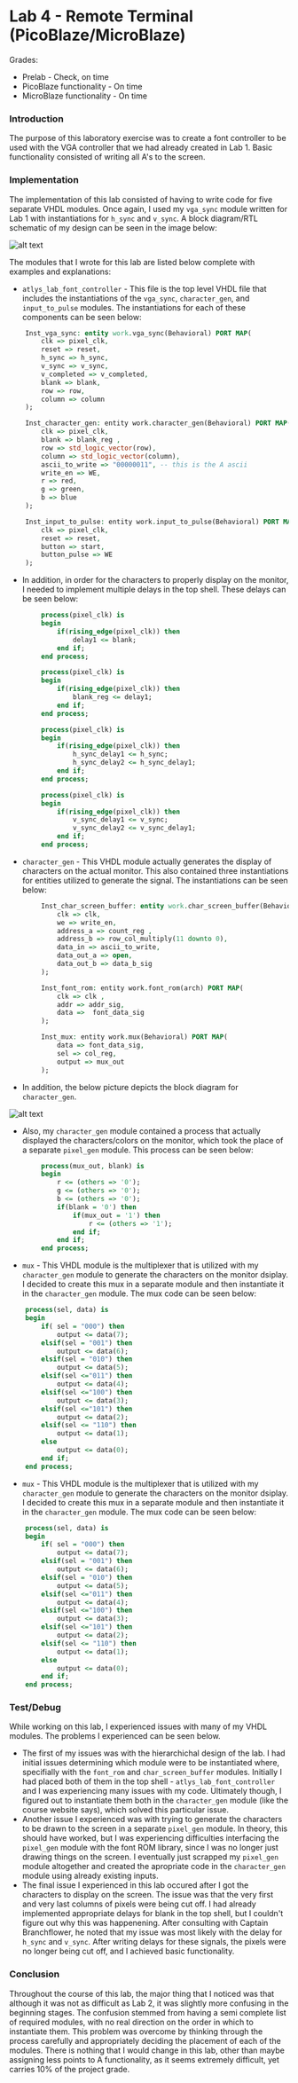 Lab 4 - Remote Terminal (PicoBlaze/MicroBlaze)
=====

Grades:
* Prelab - Check, on time
* PicoBlaze functionality - On time
* MicroBlaze functionality - On time

### Introduction

The purpose of this laboratory exercise was to create a font controller to be used with the VGA controller that we had already created in Lab 1. Basic functionality consisted of writing all A's to the screen.

### Implementation

The implementation of this lab consisted of having to write code for five separate VHDL modules. Once again, I used my `vga_sync` module written for Lab 1 with instantiations for `h_sync` and `v_sync`. A block diagram/RTL schematic of my design can be seen in the image below:

![alt text](http://i.imgur.com/Fq27U9o.png "RTL Schematic")


The modules that I wrote for this lab are listed below complete with examples and explanations:

 * `atlys_lab_font_controller` - This file is the top level VHDL file that includes the instantiations of the `vga_sync`, `character_gen`, and `input_to_pulse` modules. The instantiations for each of these components can be seen below:

```vhdl
	Inst_vga_sync: entity work.vga_sync(Behavioral) PORT MAP(
		clk => pixel_clk,
		reset => reset,
		h_sync => h_sync,
		v_sync => v_sync,
		v_completed => v_completed,
		blank => blank,
		row => row,
		column => column
	);

	Inst_character_gen: entity work.character_gen(Behavioral) PORT MAP(
		clk => pixel_clk,
		blank => blank_reg ,
		row => std_logic_vector(row),
		column => std_logic_vector(column),
		ascii_to_write => "00000011", -- this is the A ascii
		write_en => WE,
		r => red,
		g => green,
		b => blue 
	);

	Inst_input_to_pulse: entity work.input_to_pulse(Behavioral) PORT MAP(
		clk => pixel_clk,
		reset => reset,
		button => start,
		button_pulse => WE
	);
```
 * In addition, in order for the characters to properly display on the monitor, I needed to implement multiple delays in the top shell. These delays can be seen below:

```vhdl
		process(pixel_clk) is 
		begin
			if(rising_edge(pixel_clk)) then
				delay1 <= blank;
			end if;
		end process;

		process(pixel_clk) is
		begin
			if(rising_edge(pixel_clk)) then
				blank_reg <= delay1;
			end if;
		end process;

		process(pixel_clk) is 
		begin
			if(rising_edge(pixel_clk)) then
				h_sync_delay1 <= h_sync;
				h_sync_delay2 <= h_sync_delay1;
			end if;
		end process;

		process(pixel_clk) is 
		begin
			if(rising_edge(pixel_clk)) then
				v_sync_delay1 <= v_sync;
				v_sync_delay2 <= v_sync_delay1;
			end if;
		end process;
```

 * `character_gen` - This VHDL module actually generates the display of characters on the actual monitor. This also contained three instantiations for entities utilized to generate the signal. The instantiations can be seen below:

```vhdl
		Inst_char_screen_buffer: entity work.char_screen_buffer(Behavioral) PORT MAP(
			clk => clk,
			we => write_en,
			address_a => count_reg ,
			address_b => row_col_multiply(11 downto 0),
			data_in => ascii_to_write,
			data_out_a => open,
			data_out_b => data_b_sig
		);

		Inst_font_rom: entity work.font_rom(arch) PORT MAP(
			clk => clk ,
			addr => addr_sig,
			data =>  font_data_sig
		);

		Inst_mux: entity work.mux(Behavioral) PORT MAP(
			data => font_data_sig,
			sel => col_reg,
			output => mux_out
		);
```
 * In addition, the below picture depicts the block diagram for `character_gen`.

![alt text](http://i.imgur.com/HRA0zA8.png "Character Gen")

 * Also, my `character_gen` module contained a process that actually displayed the characters/colors on the monitor, which took the place of a separate `pixel_gen` module. This process can be seen below:

```vhdl
		process(mux_out, blank) is
		begin
			r <= (others => '0');
			g <= (others => '0');
			b <= (others => '0');
			if(blank = '0') then
				if(mux_out = '1') then
					r <= (others => '1');
				end if;
			end if;	
		end process;
```

 * `mux` - This VHDL module is the multiplexer that is utilized with my `character_gen` module to generate the characters on the monitor dsiplay. I decided to create this mux in a separate module and then instantiate it in the `character_gen` module. The mux code can be seen below:

```vhdl
	process(sel, data) is
	begin
		if( sel = "000") then
			output <= data(7);
		elsif(sel = "001") then
			output <= data(6);
		elsif(sel = "010") then
			output <= data(5);
		elsif(sel <="011") then
			output <= data(4);
		elsif(sel <="100") then
			output <= data(3);
		elsif(sel <="101") then
			output <= data(2);
		elsif(sel <= "110") then
			output <= data(1);
		else
			output <= data(0);
		end if;
	end process;
```
 * `mux` - This VHDL module is the multiplexer that is utilized with my `character_gen` module to generate the characters on the monitor dsiplay. I decided to create this mux in a separate module and then instantiate it in the `character_gen` module. The mux code can be seen below:

```vhdl
	process(sel, data) is
	begin
		if( sel = "000") then
			output <= data(7);
		elsif(sel = "001") then
			output <= data(6);
		elsif(sel = "010") then
			output <= data(5);
		elsif(sel <="011") then
			output <= data(4);
		elsif(sel <="100") then
			output <= data(3);
		elsif(sel <="101") then
			output <= data(2);
		elsif(sel <= "110") then
			output <= data(1);
		else
			output <= data(0);
		end if;
	end process;
```

### Test/Debug

While working on this lab, I experienced issues with many of my VHDL modules. The problems I experienced can be seen below.
 * The first of my issues was with the hierarchichal design of the lab. I had initial issues determining which module were to be instantiated where, specifially with the `font_rom` and `char_screen_buffer` modules. Initially I had placed both of them in the top shell - `atlys_lab_font_controller` and I was experiencing many issues with my code. Ultimately though, I figured out to instantiate them both in the `character_gen` module (like the course website says), which solved this particular issue.
 * Another issue I experienced was with trying to generate the characters to be drawn to the screen in a separate `pixel_gen` module. In theory, this should have worked, but I was experiencing difficulties interfacing the `pixel_gen` module with the font ROM library, since I was no longer just drawing things on the screen. I eventually just scrapped my `pixel_gen` module altogether and created the apropriate code in the `character_gen` module using already existing inputs.
 * The final issue I experienced in this lab occured after I got the characters to display on the screen. The issue was that the very first and very last columns of pixels were being cut off. I had already implemented appropriate delays for blank in the top shell, but I couldn't figure out why this was happenening. After consulting with Captain Branchflower, he noted that my issue was most likely with the delay for `h_sync` and `v_sync`. After writing delays for these signals, the pixels were no longer being cut off, and I achieved basic functionality.


### Conclusion

Throughout the course of this lab, the major thing that I noticed was that although it was not as difficult as Lab 2, it was slightly more confusing in the beginning stages. The confusion stemmed from having a semi complete list of required modules, with no real direction on the order in which to instantiate them. This problem was overcome by thinking through the process carefully and appropriately deciding the placement of each of the modules. There is nothing that I would change in this lab, other than maybe assigning less points to A functionality, as it seems extremely difficult, yet carries 10% of the project grade.

 
